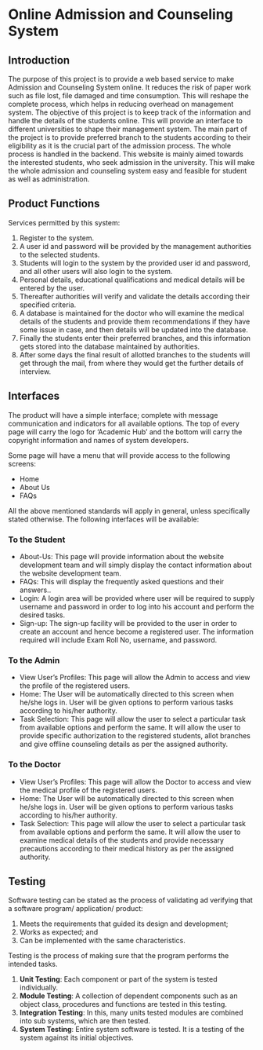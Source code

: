 # Online Admission and Counseling System

## Introduction
The purpose of this project is to provide a web based service to make Admission and Counseling System online. It reduces the risk of paper work such as file lost, file damaged and time consumption. This will reshape the complete process, which helps in reducing overhead on management system.
The objective of this project is to keep track of the information and handle the details of the students online. This will provide an interface to different universities to shape their management system. The main part of the project is to provide preferred branch to the students according to their eligibility as it is the crucial part of the admission process. The whole process is handled in the backend. This website is mainly aimed towards the interested students, who seek admission in the university. This will make the whole admission and counseling system easy and feasible for student as well as administration.

## Product Functions
Services permitted by this system:
1. Register to the system.
2. A user id and password will be provided by the management authorities to the selected students.
3. Students will login to the system by the provided user id and password, and all other users will also login to the system.
4. Personal details, educational qualifications and medical details will be entered by the user.
5.  Thereafter authorities will verify and validate the details according their specified criteria.
6. A database is maintained for the doctor who will examine the medical details of the students and provide them recommendations if they have some issue in case, and then details will be updated into the database.
7. Finally the students enter their preferred branches, and this information gets stored into the database maintained by authorities.
8. After some days the final result of allotted branches to the students will get through the mail, from where they would get the further details of interview. 

## Interfaces
The product will have a simple interface; complete with message communication and indicators for all available options. The top of every page will carry the logo for ‘Academic
Hub’ and the bottom will carry the copyright information and names of system developers.

Some page will have a menu that will provide access to the following screens: 

- Home
- About Us
- FAQs

All the above mentioned standards will apply in general, unless specifically stated otherwise.
The following interfaces will be available:
### To the Student
- About-Us: This page will provide information about the website development team and will simply display the contact information about the website development team.
- FAQs: This will display the frequently asked questions and their answers..
- Login: A login area will be provided where user will be required to supply username and password in order to log into his account and perform the desired tasks.
- Sign-up: The sign-up facility will be provided to the user in order to create an account and hence become a registered user. The information required will include Exam Roll
No, username, and password.

### To the Admin
- View User’s Profiles: This page will allow the Admin to access and view the profile of the registered users.
- Home: The User will be automatically directed to this screen when he/she logs in. User will be given options to perform various tasks according to his/her authority.
- Task Selection: This page will allow the user to select a particular task from available options and perform the same. It will allow the user to provide specific
authorization to the registered students, allot branches and give offline counseling details as per the assigned authority.

### To the Doctor
- View User’s Profiles: This page will allow the Doctor to access and view the medical profile of the registered users.
- Home: The User will be automatically directed to this screen when he/she logs in. User will be given options to perform various tasks according to his/her authority.
- Task Selection: This page will allow the user to select a particular task from available options and perform the same. It will allow the user to examine medical details of the students and provide necessary precautions according to their medical history as per the assigned authority.

## Testing
Software testing can be stated as the process of validating ad verifying that a software program/ application/ product:

1. Meets the requirements that guided its design and development;
2. Works as expected; and
3. Can be implemented with the same characteristics.

Testing is the process of making sure that the program performs the intended tasks.
1. **Unit Testing**: Each component or part of the system is tested individually.
2. **Module Testing**: A collection of dependent components such as an object class, procedures and functions are tested in this testing.
3. **Integration Testing**: In this, many units tested modules are combined into sub systems, which are then tested.
4. **System Testing**: Entire system software is tested. It is a testing of the system against its initial objectives.
